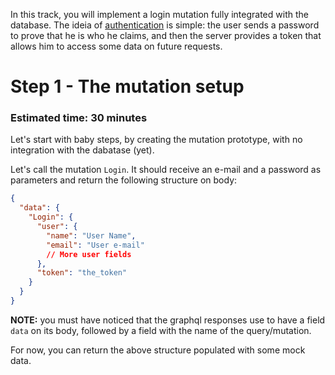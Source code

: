 In this track, you will implement a login mutation fully integrated with the database. The ideia of [authentication](https://en.wikipedia.org/wiki/Authentication_server) is simple: the user sends a password to prove that he is who he claims, and then the server provides a token that allows him to access some data on future requests.

# Step 1 - The mutation setup
### Estimated time: 30 minutes

Let's start with baby steps, by creating the mutation prototype, with no integration with the dabatase (yet).

Let's call the mutation `Login`. It should receive an e-mail and a password as parameters and return the following structure on body:

```json
{
  "data": {
    "Login": {
      "user": {
        "name": "User Name",
        "email": "User e-mail"
        // More user fields
      },
      "token": "the_token"
    }
  } 
}
```

**NOTE:** you must have noticed that the graphql responses use to have a field `data` on its body, followed by a field with the name of the query/mutation.

For now, you can return the above structure populated with some mock data.
